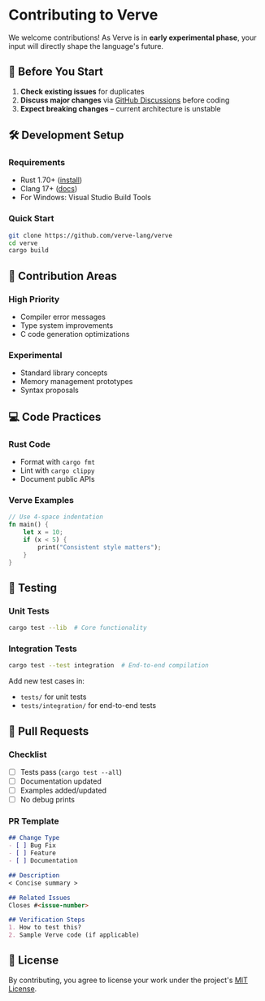 # Contributing to Verve

We welcome contributions! As Verve is in **early experimental phase**, your input will directly shape the language's future.

## 🛑 Before You Start
1. **Check existing issues** for duplicates
2. **Discuss major changes** via [GitHub Discussions](https://github.com/verve-lang/verve/discussions) before coding
3. **Expect breaking changes** – current architecture is unstable

## 🛠️ Development Setup

### Requirements
- Rust 1.70+ ([install](https://www.rust-lang.org/tools/install))
- Clang 17+ ([docs](https://releases.llvm.org/))
- For Windows: Visual Studio Build Tools

### Quick Start
```bash
git clone https://github.com/verve-lang/verve
cd verve
cargo build
```

## 📜 Contribution Areas

### High Priority
- Compiler error messages
- Type system improvements
- C code generation optimizations

### Experimental
- Standard library concepts
- Memory management prototypes
- Syntax proposals

## 💻 Code Practices

### Rust Code
- Format with `cargo fmt`
- Lint with `cargo clippy`
- Document public APIs

### Verve Examples
```rust
// Use 4-space indentation
fn main() {
    let x = 10;
    if (x < 5) {
        print("Consistent style matters");
    }
}
```

## 🧪 Testing 

### Unit Tests
```bash
cargo test --lib  # Core functionality
```

### Integration Tests
```bash
cargo test --test integration  # End-to-end compilation
```

Add new test cases in:
- `tests/` for unit tests
- `tests/integration/` for end-to-end tests

## 📝 Pull Requests

### Checklist
- [ ] Tests pass (`cargo test --all`) 
- [ ] Documentation updated
- [ ] Examples added/updated
- [ ] No debug prints

### PR Template
```markdown
## Change Type
- [ ] Bug Fix
- [ ] Feature
- [ ] Documentation

## Description
< Concise summary >

## Related Issues
Closes #<issue-number>

## Verification Steps
1. How to test this?
2. Sample Verve code (if applicable)
```

## 📄 License
By contributing, you agree to license your work under the project's [MIT License](LICENSE).